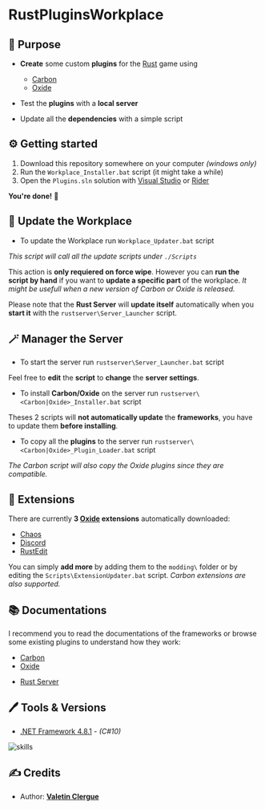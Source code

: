 # RustPluginsWorkplace

## 📝 Purpose

- **Create** some custom **plugins** for the [Rust](https://rust.facepunch.com) game using
    - [Carbon](https://carbonmod.gg)
    - [Oxide](https://oxidemod.org)

- Test the **plugins** with a **local server**
- Update all the **dependencies** with a simple script

## ⚙️ Getting started

1) Download this repository somewhere on your computer *(windows only)*
2) Run the `Workplace_Installer.bat` script (it might take a while)
3) Open the `Plugins.sln` solution with [Visual Studio](https://visualstudio.microsoft.com) or [Rider](https://www.jetbrains.com/rider/)

**You're done!** 🎉

## 🔧 Update the Workplace

- To update the Workplace run `Workplace_Updater.bat` script

*This script will call all the update scripts under `./Scripts`*

This action is **only requiered on force wipe**.
However you can **run the script by hand** if you want to **update a specific part** of the workplace.
*It might be usefull when a new version of Carbon or Oxide is released.*

Please note that the **Rust Server** will **update itself** automatically when you **start it** with the `rustserver\Server_Launcher` script.

## 🪄 Manager the Server

- To start the server run `rustserver\Server_Launcher.bat` script

Feel free to **edit** the **script** to **change** the **server settings**.

- To install **Carbon/Oxide** on the server run `rustserver\<Carbon|Oxide>_Installer.bat` script

Theses 2 scripts will **not automatically update** the **frameworks**, you have to update them **before installing**.

- To copy all the **plugins** to the server run `rustserver\<Carbon|Oxide>_Plugin_Loader.bat` script

*The Carbon script will also copy the Oxide plugins since they are compatible.*

## 🔩 Extensions

There are currently **3 [Oxide](https://oxidemod.org) extensions** automatically downloaded:

- [Chaos](https://chaoscode.io/resources/chaos.321/)
- [Discord](https://umod.org/extensions/discord)
- [RustEdit](https://github.com/k1lly0u/Oxide.Ext.RustEdit)

You can simply **add more** by adding them to the `modding\` folder or by editing the `Scripts\ExtensionUpdater.bat` 
script.
*Carbon extensions are also supported.*

## 📚 Documentations

I recommend you to read the documentations of the frameworks or browse some existing plugins to understand how they work:

- [Carbon](https://docs.carbonmod.gg/docs/)
- [Oxide](https://umod.org/documentation)

* [Rust Server](https://wiki.facepunch.com/rust/Creating-a-server)

## 🖊️ Tools & Versions

- [.NET Framework 4.8.1](https://dotnet.microsoft.com/en-us/download/dotnet-framework/net481) - *(C#10)*

![skills](https://skillicons.dev/icons?i=cs,visualstudio)
   
## ✍️ Credits

* Author: [**Valetin Clergue**](https://github.com/HandyS11)